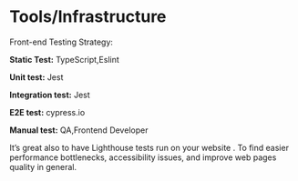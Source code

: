 
# Tools/Infrastructure

Front-end Testing Strategy:

**Static Test:** TypeScript,Eslint

**Unit test:** Jest

**Integration test:** Jest

**E2E test:** cypress.io

**Manual test:** QA,Frontend Developer


It’s great also to have Lighthouse tests run on your website . To find easier performance bottlenecks, accessibility issues, and improve web pages quality in general.